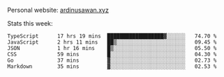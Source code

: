 Personal website: [ardinusawan.xyz](https://ardinusawan.xyz)

Stats this week:
<!--START_SECTION:waka-->

```text
TypeScript      17 hrs 19 mins  ██████████████████▓░░░░░░   74.70 %
JavaScript      2 hrs 11 mins   ██▒░░░░░░░░░░░░░░░░░░░░░░   09.45 %
JSON            1 hr 16 mins    █▒░░░░░░░░░░░░░░░░░░░░░░░   05.50 %
CSS             59 mins         █░░░░░░░░░░░░░░░░░░░░░░░░   04.30 %
Go              37 mins         ▓░░░░░░░░░░░░░░░░░░░░░░░░   02.73 %
Markdown        35 mins         ▓░░░░░░░░░░░░░░░░░░░░░░░░   02.53 %
```

<!--END_SECTION:waka-->
